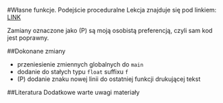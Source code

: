 #Własne funkcje. Podejście proceduralne
Lekcja znajduje się pod linkiem: [LINK](http://forum.pasja-informatyki.pl/127157/cr-c-%239-wlasne-funkcje-podejscie-proceduralne)

Zamiany oznaczone jako (P) są moją osobistą preferencją, czyli sam kod jest poprawny.

##Dokonane zmiany
- przeniesienie zmiennych globalnych do `main`
- dodanie do stałych typu `float` suffixu `f`
- (P) dodanie znaku nowej linii do ostatniej funkcji drukującej tekst


##Literatura
Dodatkowe warte uwagi materiały
